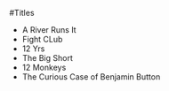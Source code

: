 #Titles

* A River Runs It
* Fight CLub
* 12 Yrs
* The Big Short
* 12 Monkeys
* The Curious Case of Benjamin Button
